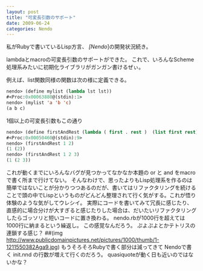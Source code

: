 ```yaml
---
layout: post
title: "可変長引数のサポート"
date: 2009-06-24
categories: Nendo
---
```

私がRubyで書いているLisp方言、 *[Nendo*]の開発状況続き。

lambdaとmacroの可変長引数のサポートができた。
これで、いろんなScheme処理系みたいに初期化ライブラリがガンガン書けるぜぃ。

 例えば、list関数同様の関数は次の様に定義できる。
```lisp
nendo> (define mylist (lambda lst lst))
#<Proc:0x00063880@(stdin):1>
nendo> (mylist 'a 'b 'c)
(a b c)
```

 1個以上の可変長引数もこの通り
```lisp
nendo> (define firstAndRest (lambda ( first . rest )  (list first rest)))
#<Proc:0x00050460@(stdin):9>
nendo> (firstAndRest 1 2)
(1 (2))
nendo> (firstAndRest 1 2 3)
(1 (2 3))
```

これが動くまでにいろんなバグが見つかってなかなか本題の or と and をmacroで書く所まで行けてない。
そんなわけで、思ったよりもLisp処理系を作るのは簡単ではないことが分かりつつあるのだが、書いてはリファクタリングを続けることで頭の中でLispというものがどんどん整理されて行く気がする。これが悟り体験のような気がしてウレシイ。
実際にコードを書いてみて冗長に感じたり、直感的に場合分けが大すぎると感じたりした場合は、だいたいリファクタリングしたらゴッソリと短いコードに置き換わる。
nendo.rbが1000行を超えては1000行に納まるという繰返し。
この感覚なんだろう。
ぷよぷよとかテトリスの連鎖する感じ？
 ##(img http://www.publicdomainpictures.net/pictures/1000/thumb/1-1211550382Aga9.jpg)
もうそろそろRubyで書く部分は減ってきて Nendoで書く init.nnd の行数が増えて行くのだろう。
quasiquoteが動く日も近いのではないかな？

